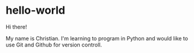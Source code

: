 # hello-world

Hi there!

My name is Christian. I'm learning to program in Python and would like to use Git and Github for version controll. 

